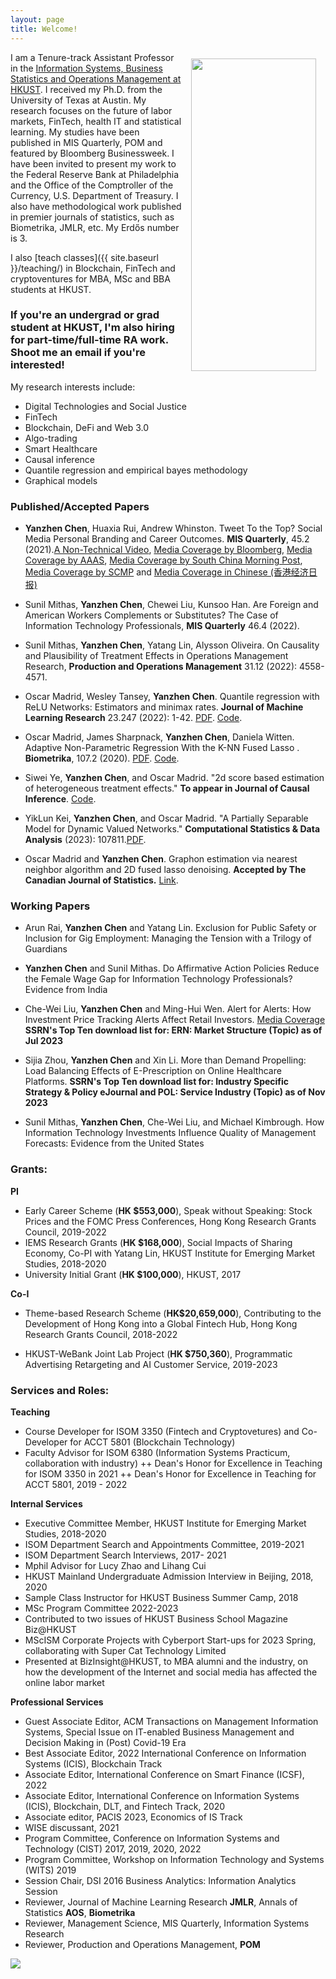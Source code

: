 ```yaml
---
layout: page
title: Welcome!
---
```


<img src="{{ site.baseurl }}/img/yanzhenchen.jpg" width="200" height="500" ALIGN="right" style="margin:10px 15px"/>



I am  a Tenure-track Assistant Professor in the [Information Systems, Business Statistics and Operations Management at HKUST](https://isom.hkust.edu.hk/). I received my Ph.D. from the University of Texas at Austin. My research focuses on the future of labor markets, FinTech, health IT and statistical learning. My studies have been published in MIS Quarterly, POM and featured by Bloomberg Businessweek. I have been invited to present my work to the Federal Reserve Bank at Philadelphia and the Office of the Comptroller of the Currency, U.S. Department of Treasury. I also have methodological work published in premier journals of statistics, such as Biometrika, JMLR, etc. My Erdős number is 3.


I also [teach classes]({{ site.baseurl }}/teaching/) in Blockchain, FinTech and cryptoventures for MBA, MSc and BBA students at HKUST.

### If you're an undergrad or grad student at HKUST, I'm also hiring for part-time/full-time RA work. Shoot me an email if you're interested!

My  research interests  include:
- Digital Technologies and Social Justice
- FinTech 
- Blockchain, DeFi and Web 3.0
- Algo-trading
- Smart Healthcare
- Causal inference
- Quantile regression and empirical bayes methodology
- Graphical models




### Published/Accepted Papers

+ **Yanzhen Chen**, Huaxia Rui, Andrew Whinston. Tweet To the Top? Social Media Personal Branding and Career Outcomes.  **MIS Quarterly**, 45.2 (2021).[A Non-Technical Video](https://www.youtube.com/watch?v=xvpmZypbJ7w), [Media Coverage by Bloomberg](https://www.bloomberg.com/news/articles/2021-02-25/branding-yourself-on-twitter-works-it-did-in-2012-anyway#xj4y7vzkg), [Media Coverage by AAAS](https://www.eurekalert.org/news-releases/960251), [Media Coverage by South China Morning Post](https://www.scmp.com/presented/business/topics/hkust-biz-school-magazine/article/3011484/role-internet-labor-markets), [Media Coverage by SCMP](https://www.scmp.com/presented/business/topics/online-practices-changing-world-work/article/2152920/online-practices) and [Media Coverage in Chinese (香港经济日报)](https://paper.hket.com/article/3400983/%E7%A4%BE%E5%AA%92%E5%BB%BA%E5%80%8B%E4%BA%BA%E5%93%81%E7%89%8C%20%E6%94%80%E5%B0%B1%E6%A5%AD%E9%9A%8E%E6%A2%AF%E9%A0%82%E5%B3%B0?mtc=h0003)

+ Sunil Mithas, **Yanzhen Chen**, Chewei Liu, Kunsoo Han. Are Foreign and American Workers Complements or Substitutes? The Case of Information Technology Professionals, **MIS Quarterly** 46.4 (2022).

+ Sunil Mithas, **Yanzhen Chen**, Yatang Lin, Alysson Oliveira. On Causality and Plausibility of Treatment Effects in Operations Management Research, **Production and Operations Management** 31.12 (2022): 4558-4571.
 
+ Oscar Madrid, Wesley Tansey, **Yanzhen Chen**.  Quantile regression with ReLU Networks: Estimators and minimax rates. **Journal of Machine Learning Research** 23.247 (2022): 1-42. [PDF](https://arxiv.org/pdf/2010.08236.pdf).  [Code](https://github.com/tansey/quantile-regression).

+ Oscar Madrid,  James Sharpnack, **Yanzhen Chen**, Daniela  Witten.  Adaptive Non-Parametric Regression With the K-NN Fused Lasso
. **Biometrika**, 107.2 (2020). [PDF](https://academic.oup.com/biomet/article-abstract/107/2/293/5717457). [Code](https://github.com/stevenysw/qt_knnfl).

+ Siwei Ye, **Yanzhen Chen**, and Oscar Madrid. "2d score based estimation of heterogeneous treatment effects."  **To appear in Journal of Causal Inference**.
[Code](https://github.com/stevenysw/causal_pp).

+ YikLun Kei, **Yanzhen Chen**, and Oscar Madrid. "A Partially Separable Model for Dynamic Valued Networks." **Computational Statistics & Data Analysis** (2023): 107811.[PDF](https://www.sciencedirect.com/science/article/pii/S0167947323001226).

+ Oscar Madrid and **Yanzhen Chen**.  Graphon estimation via nearest neighbor algorithm and 2D fused lasso denoising. **Accepted by The Canadian Journal of Statistics.**  [Link](https://arxiv.org/pdf/1805.07042.pdf).

### Working Papers

+ Arun Rai, **Yanzhen Chen** and Yatang Lin. Exclusion for Public Safety or Inclusion for Gig Employment: Managing the Tension with a Trilogy of Guardians

+ **Yanzhen Chen** and Sunil Mithas. Do Affirmative Action Policies Reduce the Female Wage Gap for Information Technology Professionals? Evidence from India

+ Che-Wei Liu, **Yanzhen Chen** and Ming-Hui Wen. Alert for Alerts: How Investment Price Tracking Alerts Affect Retail Investors. [Media Coverage](https://www.wealthmanagement.com/technology/dark-side-financial-technology-tools) **SSRN's Top Ten download list for: ERN: Market Structure (Topic) as of Jul 2023**

+ Sijia Zhou, **Yanzhen Chen** and Xin Li. More than Demand Propelling: Load Balancing Effects of E-Prescription on Online Healthcare Platforms. **SSRN's Top Ten download list for: Industry Specific Strategy & Policy eJournal and POL: Service Industry (Topic) as of Nov 2023**
 
+ Sunil Mithas, **Yanzhen Chen**, Che-Wei Liu, and Michael Kimbrough. How Information Technology Investments Influence Quality of Management Forecasts: Evidence from the United States

### Grants:
**PI** 

+ Early Career Scheme (**HK $553,000**), Speak without Speaking: Stock Prices and the FOMC Press Conferences, Hong Kong Research Grants Council, 2019-2022
+ IEMS Research Grants (**HK $168,000**), Social Impacts of Sharing Economy, Co-PI with Yatang Lin, HKUST Institute for Emerging Market Studies, 2018-2020
+ University Initial Grant (**HK $100,000**), HKUST, 2017

**Co-I**

+ Theme-based Research Scheme (**HK$20,659,000**), Contributing to the Development of Hong Kong into a Global Fintech Hub, Hong Kong Research Grants Council, 2018-2022

+ HKUST-WeBank Joint Lab Project (**HK $750,360**), Programmatic Advertising Retargeting and AI Customer Service, 2019-2023


### Services and Roles:

**Teaching**

+ Course Developer for ISOM 3350 (Fintech and Cryptovetures) and Co-Developer for ACCT 5801 (Blockchain Technology)
+ Faculty Advisor for ISOM 6380 (Information Systems Practicum, collaboration with industry)
++ Dean's Honor for Excellence in Teaching for ISOM 3350 in 2021
++ Dean's Honor for Excellence in Teaching for ACCT 5801, 2019 - 2022

**Internal Services**

+ Executive Committee Member, HKUST Institute for Emerging Market Studies, 2018-2020
+ ISOM Department Search and Appointments Committee, 2019-2021
+ ISOM Department Search Interviews, 2017- 2021
+ Mphil Advisor for Lucy Zhao and Lihang Cui
+ HKUST Mainland Undergraduate Admission Interview in Beijing, 2018, 2020
+ Sample Class Instructor for HKUST Business Summer Camp, 2018
+ MSc Program Committee 2022-2023
+ Contributed to two issues of HKUST Business School Magazine Biz@HKUST
+ MScISM Corporate Projects with Cyberport Start-ups for 2023 Spring, collaborating with Super Cat Technology Limited
+ Presented at BizInsight@HKUST, to MBA alumni and the industry, on how the development of the Internet and social media has affected the online labor market


**Professional Services**

+ Guest Associate Editor, ACM Transactions on Management Information Systems, Special Issue on IT-enabled Business Management and Decision Making in (Post) Covid-19 Era
+ Best Associate Editor, 2022 International Conference on Information Systems (ICIS), Blockchain Track
+ Associate Editor, International Conference on Smart Finance (ICSF), 2022
+ Associate Editor, International Conference on Information Systems (ICIS), Blockchain, DLT, and Fintech Track,  2020
+ Associate editor, PACIS 2023, Economics of IS Track 
+ WISE discussant, 2021
+ Program Committee, Conference on Information Systems and Technology (CIST) 2017, 2019, 2020, 2022 
+ Program Committee, Workshop on Information Technology and Systems (WITS) 2019 
+ Session Chair, DSI 2016 Business Analytics: Information Analytics Session 
+ Reviewer, Journal of Machine Learning Research **JMLR**, Annals of Statistics **AOS**, **Biometrika**  
+ Reviewer, Management Science, MIS Quarterly,  Information Systems Research 
+ Reviewer, Production and Operations Management, **POM**  


<a href="https://clustrmaps.com/site/1bpy1"  title="Visit tracker"><img src="//www.clustrmaps.com/map_v2.png?d=GqAkpiNYTOrL7fSu0ObUhuK1KMv5TJFr-jQhyTz6Vvw&cl=ffffff" /></a>
